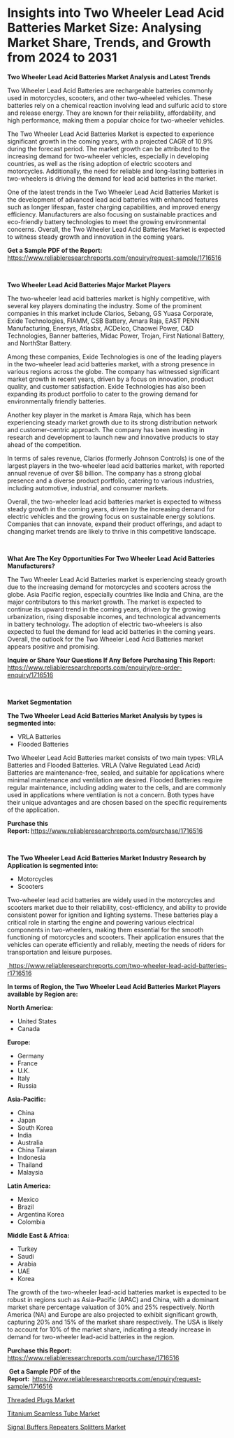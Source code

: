 <p><h1>Insights into Two Wheeler Lead Acid Batteries Market Size: Analysing Market Share, Trends, and Growth from 2024 to 2031</h1></p><p><strong>Two Wheeler Lead Acid Batteries Market Analysis and Latest Trends</strong></p>
<p><p>Two Wheeler Lead Acid Batteries are rechargeable batteries commonly used in motorcycles, scooters, and other two-wheeled vehicles. These batteries rely on a chemical reaction involving lead and sulfuric acid to store and release energy. They are known for their reliability, affordability, and high performance, making them a popular choice for two-wheeler vehicles.</p><p>The Two Wheeler Lead Acid Batteries Market is expected to experience significant growth in the coming years, with a projected CAGR of 10.9% during the forecast period. The market growth can be attributed to the increasing demand for two-wheeler vehicles, especially in developing countries, as well as the rising adoption of electric scooters and motorcycles. Additionally, the need for reliable and long-lasting batteries in two-wheelers is driving the demand for lead acid batteries in the market.</p><p>One of the latest trends in the Two Wheeler Lead Acid Batteries Market is the development of advanced lead acid batteries with enhanced features such as longer lifespan, faster charging capabilities, and improved energy efficiency. Manufacturers are also focusing on sustainable practices and eco-friendly battery technologies to meet the growing environmental concerns. Overall, the Two Wheeler Lead Acid Batteries Market is expected to witness steady growth and innovation in the coming years.</p></p>
<p><strong>Get a Sample PDF of the Report:&nbsp;</strong> <a href="https://www.reliableresearchreports.com/enquiry/request-sample/1716516">https://www.reliableresearchreports.com/enquiry/request-sample/1716516</a></p>
<p>&nbsp;</p>
<p><strong>Two Wheeler Lead Acid Batteries Major Market Players</strong></p>
<p><p>The two-wheeler lead acid batteries market is highly competitive, with several key players dominating the industry. Some of the prominent companies in this market include Clarios, Sebang, GS Yuasa Corporate, Exide Technologies, FIAMM, CSB Battery, Amara Raja, EAST PENN Manufacturing, Enersys, Atlasbx, ACDelco, Chaowei Power, C&D Technologies, Banner batteries, Midac Power, Trojan, First National Battery, and NorthStar Battery.</p><p>Among these companies, Exide Technologies is one of the leading players in the two-wheeler lead acid batteries market, with a strong presence in various regions across the globe. The company has witnessed significant market growth in recent years, driven by a focus on innovation, product quality, and customer satisfaction. Exide Technologies has also been expanding its product portfolio to cater to the growing demand for environmentally friendly batteries.</p><p>Another key player in the market is Amara Raja, which has been experiencing steady market growth due to its strong distribution network and customer-centric approach. The company has been investing in research and development to launch new and innovative products to stay ahead of the competition.</p><p>In terms of sales revenue, Clarios (formerly Johnson Controls) is one of the largest players in the two-wheeler lead acid batteries market, with reported annual revenue of over $8 billion. The company has a strong global presence and a diverse product portfolio, catering to various industries, including automotive, industrial, and consumer markets.</p><p>Overall, the two-wheeler lead acid batteries market is expected to witness steady growth in the coming years, driven by the increasing demand for electric vehicles and the growing focus on sustainable energy solutions. Companies that can innovate, expand their product offerings, and adapt to changing market trends are likely to thrive in this competitive landscape.</p></p>
<p>&nbsp;</p>
<p><strong>What Are The Key Opportunities For Two Wheeler Lead Acid Batteries Manufacturers?</strong></p>
<p><p>The Two Wheeler Lead Acid Batteries market is experiencing steady growth due to the increasing demand for motorcycles and scooters across the globe. Asia Pacific region, especially countries like India and China, are the major contributors to this market growth. The market is expected to continue its upward trend in the coming years, driven by the growing urbanization, rising disposable incomes, and technological advancements in battery technology. The adoption of electric two-wheelers is also expected to fuel the demand for lead acid batteries in the coming years. Overall, the outlook for the Two Wheeler Lead Acid Batteries market appears positive and promising.</p></p>
<p><strong>Inquire or Share Your Questions If Any Before Purchasing This Report:</strong> <a href="https://www.reliableresearchreports.com/enquiry/pre-order-enquiry/1716516">https://www.reliableresearchreports.com/enquiry/pre-order-enquiry/1716516</a></p>
<p>&nbsp;</p>
<p><strong>Market Segmentation</strong></p>
<p><strong>The Two Wheeler Lead Acid Batteries Market Analysis by types is segmented into:</strong></p>
<p><ul><li>VRLA Batteries</li><li>Flooded Batteries</li></ul></p>
<p><p>Two Wheeler Lead Acid Batteries market consists of two main types: VRLA Batteries and Flooded Batteries. VRLA (Valve Regulated Lead Acid) Batteries are maintenance-free, sealed, and suitable for applications where minimal maintenance and ventilation are desired. Flooded Batteries require regular maintenance, including adding water to the cells, and are commonly used in applications where ventilation is not a concern. Both types have their unique advantages and are chosen based on the specific requirements of the application.</p></p>
<p><strong>Purchase this Report:&nbsp;</strong><a href="https://www.reliableresearchreports.com/purchase/1716516">https://www.reliableresearchreports.com/purchase/1716516</a></p>
<p>&nbsp;</p>
<p><strong>The Two Wheeler Lead Acid Batteries Market Industry Research by Application is segmented into:</strong></p>
<p><ul><li>Motorcycles</li><li>Scooters</li></ul></p>
<p><p>Two-wheeler lead acid batteries are widely used in the motorcycles and scooters market due to their reliability, cost-efficiency, and ability to provide consistent power for ignition and lighting systems. These batteries play a critical role in starting the engine and powering various electrical components in two-wheelers, making them essential for the smooth functioning of motorcycles and scooters. Their application ensures that the vehicles can operate efficiently and reliably, meeting the needs of riders for transportation and leisure purposes.</p></p>
<p><a href="https://www.reliableresearchreports.com/two-wheeler-lead-acid-batteries-r1716516">&nbsp;https://www.reliableresearchreports.com/two-wheeler-lead-acid-batteries-r1716516</a></p>
<p><strong>In terms of Region, the Two Wheeler Lead Acid Batteries Market Players available by Region are:</strong></p>
<p>
    <p> <strong> North America: </strong>
        <ul>
            <li>United States</li>
            <li>Canada</li>
        </ul>
        </p> 
    <p> <strong> Europe: </strong>
        <ul>
            <li>Germany</li>
            <li>France</li>
            <li>U.K.</li>
            <li>Italy</li>
            <li>Russia</li>
        </ul>
        </p> 
    <p> <strong> Asia-Pacific: </strong>
        <ul>
            <li>China</li>
            <li>Japan</li>
            <li>South Korea</li>
            <li>India</li>
            <li>Australia</li>
            <li>China Taiwan</li>
            <li>Indonesia</li>
            <li>Thailand</li>
            <li>Malaysia</li>
        </ul>
        </p> 
    <p> <strong> Latin America: </strong>
        <ul>
            <li>Mexico</li>
            <li>Brazil</li>
            <li>Argentina Korea</li>
            <li>Colombia</li>
        </ul>
        </p> 
    <p> <strong> Middle East & Africa: </strong>
        <ul>
            <li>Turkey</li>
            <li>Saudi</li>
            <li>Arabia</li>
            <li>UAE</li>
            <li>Korea</li>
        </ul>
    </p>
    </p>
<p><p>The growth of the two-wheeler lead-acid batteries market is expected to be robust in regions such as Asia-Pacific (APAC) and China, with a dominant market share percentage valuation of 30% and 25% respectively. North America (NA) and Europe are also projected to exhibit significant growth, capturing 20% and 15% of the market share respectively. The USA is likely to account for 10% of the market share, indicating a steady increase in demand for two-wheeler lead-acid batteries in the region.</p></p>
<p><strong>Purchase this Report: </strong><a href="https://www.reliableresearchreports.com/purchase/1716516">https://www.reliableresearchreports.com/purchase/1716516</a></p>
<p>&nbsp;<strong>Get a Sample PDF of the Report:&nbsp;&nbsp;</strong><a href="https://www.reliableresearchreports.com/enquiry/request-sample/1716516">https://www.reliableresearchreports.com/enquiry/request-sample/1716516</a></p>
<p><strong></strong></p>
<p><p><a href="https://github.com/GroverBarry/Market-Research-Report-List-5/blob/main/threaded-plugs-market.md">Threaded Plugs Market</a></p><p><a href="https://github.com/NaomieConner2023/Market-Research-Report-List-1/blob/main/titanium-seamless-tube-market.md">Titanium Seamless Tube Market</a></p><p><a href="https://view.publitas.com/reportprime-1/signal-buffers-repeaters-splitters-market-forecasts-market-trends-and-impact-analysis-2024-2031/">Signal Buffers Repeaters Splitters Market</a></p></p>